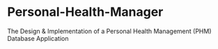 # Personal-Health-Manager
The Design &amp; Implementation of a Personal Health Management (PHM) Database Application
